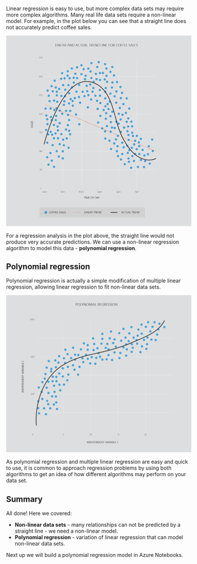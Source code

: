 Linear regression is easy to use, but more complex data sets may require more complex algorithms. Many real life data sets require a non-linear model. For example, in the plot below you can see that a straight line does not accurately predict coffee sales. 

![Scatter plot showing linear and actual trend line for coffee sales. The Y-axis represents sales and the X-axis represents time of day. There is a noticeable rise in sales in the middle of the X-axis between 10am and 12pm, then a drop of sales after that to 5pm. There is a black line of best fit that is quite accurate, but is not linear. There is a red line of best fit that is linear, that is not accurate.](../media/2-4-a.png)

For a regression analysis in the plot above, the straight line would not produce very accurate predictions. We can use a non-linear regression algorithm to model this data - __polynomial regression__.

## Polynomial regression

Polynomial regression is actually a simple modification of multiple linear regression, allowing linear regression to fit non-linear data sets.

![Scatter plot showing polynomial regression. The Y-axis represents independent variable 2, and the X-axis represents independent variable 1. The data points are displayed similar to a quarter circle, with a non-linear line of best fit accurately following the data points.](../media/2-4-b.png)

As polynomial regression and multiple linear regression are easy and quick to use, it is common to approach regression problems by using both algorithms to get an idea of how different algorithms may perform on your data set.

## Summary

All done! Here we covered:

* __Non-linear data sets__ - many relationships can not be predicted by a straight line - we need a non-linear model.
* __Polynomial regression__ - variation of linear regression that can model non-linear data sets.

Next up we will build a polynomial regression model in Azure Notebooks.